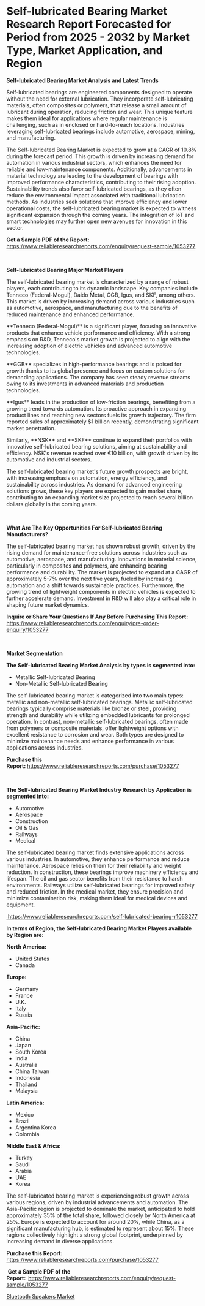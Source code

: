 <p><h1>Self-lubricated Bearing Market Research Report Forecasted for Period from 2025 -  2032 by Market Type, Market Application, and Region</h1></p><p><strong>Self-lubricated Bearing Market Analysis and Latest Trends</strong></p>
<p><p>Self-lubricated bearings are engineered components designed to operate without the need for external lubrication. They incorporate self-lubricating materials, often composites or polymers, that release a small amount of lubricant during operation, reducing friction and wear. This unique feature makes them ideal for applications where regular maintenance is challenging, such as in enclosed or hard-to-reach locations. Industries leveraging self-lubricated bearings include automotive, aerospace, mining, and manufacturing.</p><p>The Self-lubricated Bearing Market is expected to grow at a CAGR of 10.8% during the forecast period. This growth is driven by increasing demand for automation in various industrial sectors, which enhances the need for reliable and low-maintenance components. Additionally, advancements in material technology are leading to the development of bearings with improved performance characteristics, contributing to their rising adoption. Sustainability trends also favor self-lubricated bearings, as they often reduce the environmental impact associated with traditional lubrication methods. As industries seek solutions that improve efficiency and lower operational costs, the self-lubricated bearing market is expected to witness significant expansion through the coming years. The integration of IoT and smart technologies may further open new avenues for innovation in this sector.</p></p>
<p><strong>Get a Sample PDF of the Report:&nbsp;</strong> <a href="https://www.reliableresearchreports.com/enquiry/request-sample/1053277?utm_campaign=3057&utm_medium=2&utm_source=Github&utm_content=ia&utm_term=22032025&utm_id=self-lubricated-bearing">https://www.reliableresearchreports.com/enquiry/request-sample/1053277</a></p>
<p>&nbsp;</p>
<p><strong>Self-lubricated Bearing Major Market Players</strong></p>
<p><p>The self-lubricated bearing market is characterized by a range of robust players, each contributing to its dynamic landscape. Key companies include Tenneco (Federal-Mogul), Daido Metal, GGB, Igus, and SKF, among others. This market is driven by increasing demand across various industries such as automotive, aerospace, and manufacturing due to the benefits of reduced maintenance and enhanced performance.</p><p>**Tenneco (Federal-Mogul)** is a significant player, focusing on innovative products that enhance vehicle performance and efficiency. With a strong emphasis on R&D, Tenneco's market growth is projected to align with the increasing adoption of electric vehicles and advanced automotive technologies.</p><p>**GGB** specializes in high-performance bearings and is poised for growth thanks to its global presence and focus on custom solutions for demanding applications. The company has seen steady revenue streams owing to its investments in advanced materials and production technologies.</p><p>**Igus** leads in the production of low-friction bearings, benefiting from a growing trend towards automation. Its proactive approach in expanding product lines and reaching new sectors fuels its growth trajectory. The firm reported sales of approximately $1 billion recently, demonstrating significant market penetration.</p><p>Similarly, **NSK** and **SKF** continue to expand their portfolios with innovative self-lubricated bearing solutions, aiming at sustainability and efficiency. NSK's revenue reached over €10 billion, with growth driven by its automotive and industrial sectors.</p><p>The self-lubricated bearing market's future growth prospects are bright, with increasing emphasis on automation, energy efficiency, and sustainability across industries. As demand for advanced engineering solutions grows, these key players are expected to gain market share, contributing to an expanding market size projected to reach several billion dollars globally in the coming years.</p></p>
<p>&nbsp;</p>
<p><strong>What Are The Key Opportunities For Self-lubricated Bearing Manufacturers?</strong></p>
<p><p>The self-lubricated bearing market has shown robust growth, driven by the rising demand for maintenance-free solutions across industries such as automotive, aerospace, and manufacturing. Innovations in material science, particularly in composites and polymers, are enhancing bearing performance and durability. The market is projected to expand at a CAGR of approximately 5-7% over the next five years, fueled by increasing automation and a shift towards sustainable practices. Furthermore, the growing trend of lightweight components in electric vehicles is expected to further accelerate demand. Investment in R&D will also play a critical role in shaping future market dynamics.</p></p>
<p><strong>Inquire or Share Your Questions If Any Before Purchasing This Report:</strong> <a href="https://www.reliableresearchreports.com/enquiry/pre-order-enquiry/1053277?utm_campaign=3057&utm_medium=2&utm_source=Github&utm_content=ia&utm_term=22032025&utm_id=self-lubricated-bearing">https://www.reliableresearchreports.com/enquiry/pre-order-enquiry/1053277</a></p>
<p>&nbsp;</p>
<p><strong>Market Segmentation</strong></p>
<p><strong>The Self-lubricated Bearing Market Analysis by types is segmented into:</strong></p>
<p><ul><li>Metallic Self-lubricated Bearing</li><li>Non-Metallic Self-lubricated Bearing</li></ul></p>
<p><p>The self-lubricated bearing market is categorized into two main types: metallic and non-metallic self-lubricated bearings. Metallic self-lubricated bearings typically comprise materials like bronze or steel, providing strength and durability while utilizing embedded lubricants for prolonged operation. In contrast, non-metallic self-lubricated bearings, often made from polymers or composite materials, offer lightweight options with excellent resistance to corrosion and wear. Both types are designed to minimize maintenance needs and enhance performance in various applications across industries.</p></p>
<p><strong>Purchase this Report:&nbsp;</strong><a href="https://www.reliableresearchreports.com/purchase/1053277?utm_campaign=3057&utm_medium=2&utm_source=Github&utm_content=ia&utm_term=22032025&utm_id=self-lubricated-bearing">https://www.reliableresearchreports.com/purchase/1053277</a></p>
<p>&nbsp;</p>
<p><strong>The Self-lubricated Bearing Market Industry Research by Application is segmented into:</strong></p>
<p><ul><li>Automotive</li><li>Aerospace</li><li>Construction</li><li>Oil & Gas</li><li>Railways</li><li>Medical</li></ul></p>
<p><p>The self-lubricated bearing market finds extensive applications across various industries. In automotive, they enhance performance and reduce maintenance. Aerospace relies on them for their reliability and weight reduction. In construction, these bearings improve machinery efficiency and lifespan. The oil and gas sector benefits from their resistance to harsh environments. Railways utilize self-lubricated bearings for improved safety and reduced friction. In the medical market, they ensure precision and minimize contamination risk, making them ideal for medical devices and equipment.</p></p>
<p><a href="https://www.reliableresearchreports.com/self-lubricated-bearing-r1053277?utm_campaign=3057&utm_medium=2&utm_source=Github&utm_content=ia&utm_term=22032025&utm_id=self-lubricated-bearing">&nbsp;https://www.reliableresearchreports.com/self-lubricated-bearing-r1053277</a></p>
<p><strong>In terms of Region, the Self-lubricated Bearing Market Players available by Region are:</strong></p>
<p>
    <p> <strong> North America: </strong>
        <ul>
            <li>United States</li>
            <li>Canada</li>
        </ul>
        </p> 
    <p> <strong> Europe: </strong>
        <ul>
            <li>Germany</li>
            <li>France</li>
            <li>U.K.</li>
            <li>Italy</li>
            <li>Russia</li>
        </ul>
        </p> 
    <p> <strong> Asia-Pacific: </strong>
        <ul>
            <li>China</li>
            <li>Japan</li>
            <li>South Korea</li>
            <li>India</li>
            <li>Australia</li>
            <li>China Taiwan</li>
            <li>Indonesia</li>
            <li>Thailand</li>
            <li>Malaysia</li>
        </ul>
        </p> 
    <p> <strong> Latin America: </strong>
        <ul>
            <li>Mexico</li>
            <li>Brazil</li>
            <li>Argentina Korea</li>
            <li>Colombia</li>
        </ul>
        </p> 
    <p> <strong> Middle East & Africa: </strong>
        <ul>
            <li>Turkey</li>
            <li>Saudi</li>
            <li>Arabia</li>
            <li>UAE</li>
            <li>Korea</li>
        </ul>
    </p>
    </p>
<p><p>The self-lubricated bearing market is experiencing robust growth across various regions, driven by industrial advancements and automation. The Asia-Pacific region is projected to dominate the market, anticipated to hold approximately 35% of the total share, followed closely by North America at 25%. Europe is expected to account for around 20%, while China, as a significant manufacturing hub, is estimated to represent about 15%. These regions collectively highlight a strong global footprint, underpinned by increasing demand in diverse applications.</p></p>
<p><strong>Purchase this Report: </strong><a href="https://www.reliableresearchreports.com/purchase/1053277?utm_campaign=3057&utm_medium=2&utm_source=Github&utm_content=ia&utm_term=22032025&utm_id=self-lubricated-bearing">https://www.reliableresearchreports.com/purchase/1053277</a></p>
<p>&nbsp;<strong>Get a Sample PDF of the Report:&nbsp;&nbsp;</strong><a href="https://www.reliableresearchreports.com/enquiry/request-sample/1053277?utm_campaign=3057&utm_medium=2&utm_source=Github&utm_content=ia&utm_term=22032025&utm_id=self-lubricated-bearing">https://www.reliableresearchreports.com/enquiry/request-sample/1053277</a></p>
<p><strong></strong></p>
<p><p><a href="https://github.com/kaddahblejc/Market-Research-Report-List-1/blob/main/bluetooth-speakers-market.md?utm_campaign=3057&utm_medium=2&utm_source=Github&utm_content=ia&utm_term=22032025&utm_id=self-lubricated-bearing">Bluetooth Speakers Market</a></p></p>